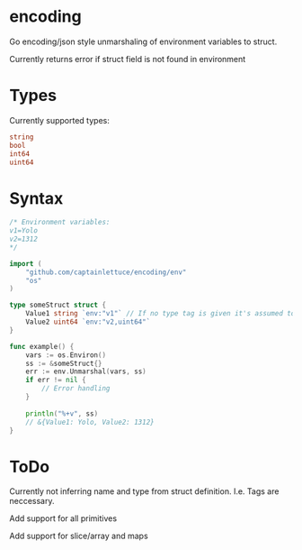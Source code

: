 # encoding
Go encoding/json style unmarshaling of environment variables to struct. 

Currently returns error if struct field is not found in environment

# Types
Currently supported types:
```Go
string
bool
int64
uint64
```

# Syntax
```Go
/* Environment variables:
v1=Yolo
v2=1312
*/

import (
    "github.com/captainlettuce/encoding/env"
    "os"
)

type someStruct struct {
    Value1 string `env:"v1"` // If no type tag is given it's assumed to be a string
    Value2 uint64 `env:"v2,uint64"`
}

func example() {
    vars := os.Environ()
    ss := &someStruct{}
    err := env.Unmarshal(vars, ss)
    if err != nil {
        // Error handling
    }
  
    println("%+v", ss)
    // &{Value1: Yolo, Value2: 1312}
}

```

# ToDo
Currently not inferring name and type from struct definition. I.e. Tags are neccessary.

Add support for all primitives

Add support for slice/array and maps
